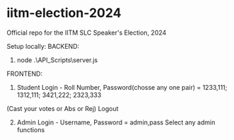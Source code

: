 # iitm-election-2024
Official repo for the IITM SLC Speaker's Election, 2024

Setup locally:
BACKEND: 
1. node .\API_Scripts\server.js

FRONTEND:
1) Student Login - Roll Number, Password(chosse any one pair) = 1233,111; 1312,111; 3421,222; 2323,333

(Cast your votes or Abs or Rej)
Logout

2) Admin Login - Username, Password = admin,pass
   Select any admin functions
